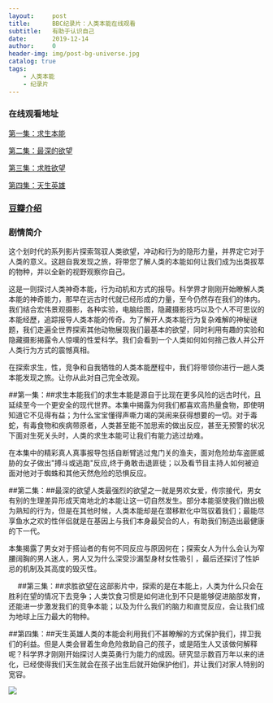 ```yaml
---
layout:     post
title:      BBC纪录片：人类本能在线观看
subtitle:   有助于认识自己
date:       2019-12-14
author:     0
header-img: img/post-bg-universe.jpg
catalog: true
tags:
    - 人类本能
    - 纪录片
---
```


### 在线观看地址

[第一集：求生本能](https://v.youku.com/v_show/id_XMTk4MDY1MTYw.html) 

[第二集：最深的欲望](https://v.youku.com/v_show/id_XMTk4MDY1MjI4.html?spm=a2h0j.11185381.listitem_page1.5%218%7EA)

[第三集：求胜欲望](https://www.bilibili.com/video/av21494953?from=search&seid=14975663188708026537) 

[第四集：天生英雄](https://v.youku.com/v_show/id_XMTk4MDY1Nzg0.html?spm=a2h0j.11185381.listitem_page1.5%216%7EA)



### [豆瓣介绍](https://movie.douban.com/subject/1762541/)



### 剧情简介

   这个划时代的系列影片探索驾驭人类欲望，冲动和行为的隐形力量，并界定它对于人类的意义。这趟自我发现之旅，将带您了解人类的本能如何让我们成为出类拔萃的物种，并以全新的视野观察你自己。  
  
   这是一则探讨人类神奇本能，行为动机和方式的报导。科学界才刚刚开始瞭解人类本能的神奇能力，那早在远古时代就已经形成的力量，至今仍然存在我们的体内。我们结合宏伟景观摄影，各种实验，电脑绘图，隐藏摄影技巧以及个人不可思议的本能经歷，追踪报导人类本能的传奇。为了解开人类本能行为复杂难解的神秘谜题，我们走遍全世界探索其他动物展现我们最基本的欲望，同时利用有趣的实验和隐藏摄影揭露令人惊嘆的性爱科学。我们会看到一个人类如何如何捨己救人并公开人类行为方式的震憾真相。    
  
   在探索求生，性，竞争和自我牺牲的人类本能歷程中，我们将带领你进行一趟人类本能发现之旅。让你从此对自己完全改观。   
  
   ##第一集：##求生本能我们的求生本能是源自于比现在更多风险的远古时代，且延续至今一个更安全的现代世界。本集中揭露为何我们都喜欢高热量食物，即使明知道它不见得有益；为什么宝宝懂得声嘶力竭的哭闹来获得想要的一切。对于毒蛇，有毒食物和疾病带原者，人类甚至能不加思索的做出反应，甚至无预警的状况下面对生死关头时，人类的求生本能可让我们有能力逃过劫难。  
  
   在本集中的精彩真人真事报导包括自断臂逃过鬼门关的渔夫，面对危险劫车盗匪威胁的女子做出"搏斗或逃跑"反应,终于勇敢击退匪徒；以及看节目主持人如何被迫面对他对于蜘蛛和其他天然危险的恐惧反应。 
  
   ##第二集：##最深的欲望人类最强烈的欲望之一就是男欢女爱，传宗接代，男女有别的生理差异形成天南地北的本能让这一切自然发生。部分本能驱使我们做出极为熟知的行为，但是在其他时候，人类本能却是在潜移默化中驾驭着我们；最能尽享鱼水之欢的性伴侣就是在基因上与我们本身最契合的人，有助我们制造出最健康的下一代。 
  
   本集揭露了男女对于搭讪者的有何不同反应与原因何在；探索女人为什么会认为窄腰阔胸的男人迷人，男人又为什么深受沙漏型身材女性吸引 ，最后还探讨了性妒忌的机制及其高度的毁灭性。 
  
　 ##第三集：##求胜欲望在这部影片中，探索的是在本能上，人类为什么只会在胜利在望的情况下去竞争；人类饮食习惯是如何进化到不只是能够促进脑部发育，还能进一步激发我们的竞争本能；以及为什么我们的脑力和直觉反应，会让我们成为地球上压力最大的物种。  
  
   ##第四集：##天生英雄人类的本能会利用我们不甚瞭解的方式保护我们，捍卫我们的利益。但是人类会冒着生命危险救助自己的孩子，或是陌生人又该做何解释呢？科学界才刚刚开始探讨人类英勇行为能力的成因。研究显示数百万年以来的进化，已经使得我们天生就会在孩子出生后就开始保护他们，并让我们对家人特别的宽容。  
  


![](https://img3.doubanio.com/view/photo/l/public/p2577132705.jpg)
